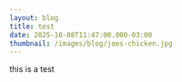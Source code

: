 ```yaml
---
layout: blog
title: test
date: 2025-10-08T11:47:00.000-03:00
thumbnail: /images/blog/joes-chicken.jpg
---
```

this is  a test
